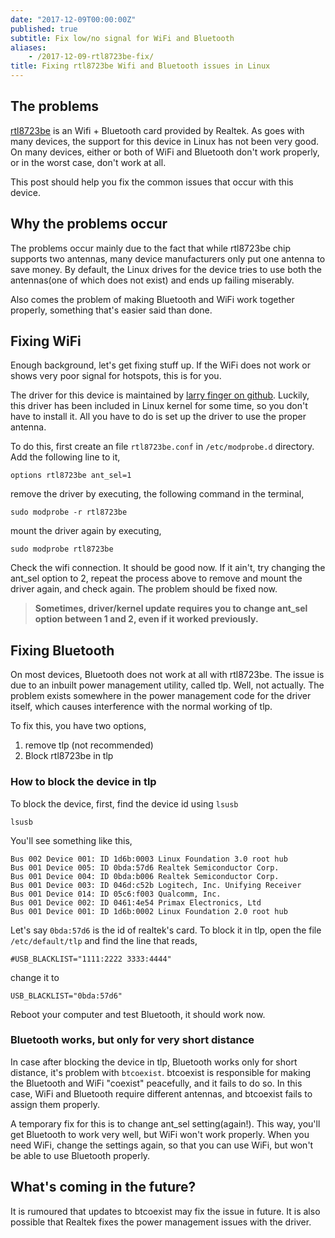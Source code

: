 ```yaml
---
date: "2017-12-09T00:00:00Z"
published: true
subtitle: Fix low/no signal for WiFi and Bluetooth
aliases:
    - /2017-12-09-rtl8723be-fix/
title: Fixing rtl8723be Wifi and Bluetooth issues in Linux
---
```


## The problems
[rtl8723be](http://www.realtek.com/products/productsView.aspx?Langid=1&PFid=59&Level=5&Conn=4&ProdID=374) is an Wifi + Bluetooth card provided by Realtek. As goes with many devices, the support for this device in Linux has not been very good. On many devices, either or both of WiFi and Bluetooth don't work properly, or in the worst case, don't work at all.  

This post should help you fix the common issues that occur with this device.

## Why the problems occur
The problems occur mainly due to the fact that while rtl8723be chip supports two antennas, many device manufacturers only put one antenna to save money. By default, the Linux drives for the device tries to use both the antennas(one of which does not exist) and ends up failing miserably.  

Also comes the problem of making Bluetooth and WiFi work together properly, something that's easier said than done.

## Fixing WiFi
Enough background, let's get fixing stuff up. If the WiFi does not work or shows very poor signal for hotspots, this is for you.  

The driver for this device is maintained by [larry finger on github](https://github.com/lwfinger/rtlwifi_new). Luckily, this driver has been included in Linux kernel for some time, so you don't have to install it. All you have to do is set up the driver to use the proper antenna.

To do this, first create an file `rtl8723be.conf` in `/etc/modprobe.d` directory. Add the following line to it,

~~~
options rtl8723be ant_sel=1
~~~

remove the driver by executing, the following command in the terminal,

~~~
sudo modprobe -r rtl8723be
~~~

mount the driver again by executing,

~~~
sudo modprobe rtl8723be
~~~

Check the wifi connection. It should be good now. If it ain't, try changing the ant_sel option to 2, repeat the process above to remove and mount the driver again, and check again. The problem should be fixed now.

> **Sometimes, driver/kernel update requires you to change ant_sel option between 1 and 2, even if it worked previously.**

## Fixing Bluetooth
On most devices, Bluetooth does not work at all with rtl8723be. The issue is due to an inbuilt power management utility, called tlp. Well, not actually. The problem exists somewhere in the power management code for the driver itself, which causes interference with the normal working of tlp.

To fix this, you have two options,

1. remove tlp (not recommended)
2. Block rtl8723be in tlp

### How to block the device in tlp
To block the device, first, find the device id using `lsusb`

~~~
lsusb
~~~

You'll see something like this,

~~~
Bus 002 Device 001: ID 1d6b:0003 Linux Foundation 3.0 root hub
Bus 001 Device 005: ID 0bda:57d6 Realtek Semiconductor Corp. 
Bus 001 Device 004: ID 0bda:b006 Realtek Semiconductor Corp. 
Bus 001 Device 003: ID 046d:c52b Logitech, Inc. Unifying Receiver
Bus 001 Device 014: ID 05c6:f003 Qualcomm, Inc. 
Bus 001 Device 002: ID 0461:4e54 Primax Electronics, Ltd 
Bus 001 Device 001: ID 1d6b:0002 Linux Foundation 2.0 root hub
~~~

Let's say `0bda:57d6` is the id of realtek's card. To block it in tlp, open the file `/etc/default/tlp` and find the line that reads,

~~~
#USB_BLACKLIST="1111:2222 3333:4444" 
~~~

change it to

~~~
USB_BLACKLIST="0bda:57d6" 
~~~

Reboot your computer and test Bluetooth, it should work now.

### Bluetooth works, but only for very short distance
In case after blocking the device in tlp, Bluetooth works only for short distance, it's problem with `btcoexist`. btcoexist is responsible for making the Bluetooth and WiFi "coexist" peacefully, and it fails to do so. In this case, WiFi and Bluetooth require different antennas, and btcoexist fails to assign them properly.

A temporary fix for this is to change ant_sel setting(again!). This way, you'll get Bluetooth to work very well, but WiFi won't work properly. When you need WiFi, change the settings again, so that you can use WiFi, but won't be able to use Bluetooth properly.

## What's coming in the future?
It is rumoured that updates to btcoexist may fix the issue in future. It is also possible that Realtek fixes the power management issues with the driver.
